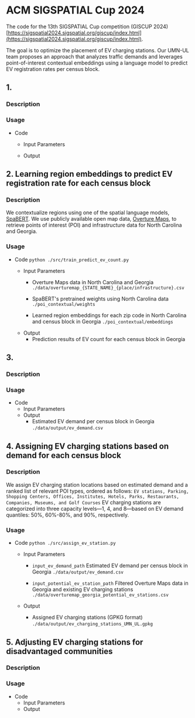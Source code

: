 # ACM SIGSPATIAL Cup 2024

The code for the 13th SIGSPATIAL Cup competition (GISCUP 2024) [https://sigspatial2024.sigspatial.org/giscup/index.html](https://sigspatial2024.sigspatial.org/giscup/index.html).

The goal is to optimize the placement of EV charging stations. Our UMN-UL team proposes an approach that analyzes traffic demands and leverages point-of-interest contextual embeddings using a language model to predict EV registration rates per census block. 

## 1.

### Description

### Usage

- Code

  - Input Parameters

  - Output


## 2. Learning region embeddings to predict EV registration rate for each census block
### Description
We contextualize regions using one of the spatial language models, [SpaBERT](https://github.com/knowledge-computing/spabert). We use publicly available open map data, [Overture Maps](https://overturemaps.org/), to retrieve points of interest (POI) and infrastructure data for North Carolina and Georgia.

### Usage

- Code `python ./src/train_predict_ev_count.py`

  - Input Parameters
    - Overture Maps data in North Carolina and Georgia
      `./data/overturemap_{STATE_NAME}_{place/infrastructure}.csv`

    - SpaBERT's pretrained weights using North Carolina data
      `./poi_contextual/weights`

    - Learned region embeddings for each zip code in North Carolina and census block in Georgia
      `./poi_contextual/embeddings`
  - Output
    - Prediction results of EV count for each census block in Georgia


## 3.

### Description

### Usage
- Code
  - Input Parameters
  - Output
    - Estimated EV demand per census block in Georgia
      `./data/output/ev_demand.csv`


## 4. Assigning EV charging stations based on demand for each census block

### Description
We assign EV charging station locations based on estimated demand and a ranked list of relevant POI types, ordered as follows: `EV stations, Parking, Shopping Centers, Offices, Institutes, Hotels, Parks, Restaurants, Companies, Museums, and Golf Courses` EV charging stations are categorized into three capacity levels—1, 4, and 8—based on EV demand quantiles: 50%, 60%-80%, and 90%, respectively. 

### Usage


- Code `python ./src/assign_ev_station.py`

  - Input Parameters
    - `input_ev_demand_path` Estimated EV demand per census block in Georgia
      `./data/output/ev_demand.csv`

    - `input_potential_ev_station_path` Filtered Overture Maps data in Georgia and existing EV charging stations
      `./data/overturemap_georgia_potential_ev_stations.csv`

  - Output
    - Assigned EV charging stations (GPKG format)
      `./data/output/ev_charging_stations_UMN_UL.gpkg`


## 5. Adjusting EV charging stations for disadvantaged communities

### Description

### Usage
- Code
  - Input Parameters
  - Output
